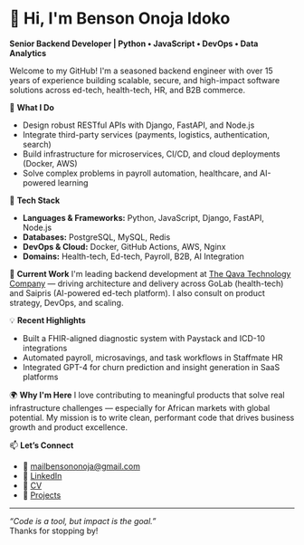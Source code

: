 # 👋 Hi, I'm Benson Onoja Idoko

**Senior Backend Developer | Python • JavaScript • DevOps • Data Analytics**

Welcome to my GitHub! I'm a seasoned backend engineer with over 15 years of experience building scalable, secure, and high-impact software solutions across ed-tech, health-tech, HR, and B2B commerce.

🚀 **What I Do**
- Design robust RESTful APIs with Django, FastAPI, and Node.js
- Integrate third-party services (payments, logistics, authentication, search)
- Build infrastructure for microservices, CI/CD, and cloud deployments (Docker, AWS)
- Solve complex problems in payroll automation, healthcare, and AI-powered learning

🔧 **Tech Stack**
- **Languages & Frameworks:** Python, JavaScript, Django, FastAPI, Node.js
- **Databases:** PostgreSQL, MySQL, Redis
- **DevOps & Cloud:** Docker, GitHub Actions, AWS, Nginx
- **Domains:** Health-tech, Ed-tech, Payroll, B2B, AI Integration

💼 **Current Work**
I'm leading backend development at [The Qava Technology Company](#) — driving architecture and delivery across GoLab (health-tech) and Saipris (AI-powered ed-tech platform). I also consult on product strategy, DevOps, and scaling.

💡 **Recent Highlights**
- Built a FHIR-aligned diagnostic system with Paystack and ICD-10 integrations
- Automated payroll, microsavings, and task workflows in Staffmate HR
- Integrated GPT-4 for churn prediction and insight generation in SaaS platforms

🌍 **Why I'm Here**
I love contributing to meaningful products that solve real infrastructure challenges — especially for African markets with global potential. My mission is to write clean, performant code that drives business growth and product excellence.

📫 **Let’s Connect**
- 📧 mailbensononoja@gmail.com  
- 🔗 [LinkedIn](https://www.linkedin.com/in/bensonidoko)  
- 💼 [CV](#)  
- 🧠 [Projects](https://github.com/benxn)

---

_“Code is a tool, but impact is the goal.”_  
Thanks for stopping by!
